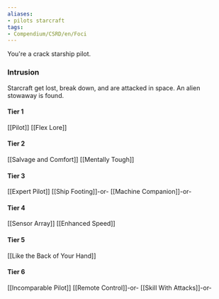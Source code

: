 ```yaml
---
aliases:
- pilots starcraft
tags:
- Compendium/CSRD/en/Foci
---
```


You're a crack starship pilot.
 ### Intrusion
Starcraft get lost, break down, and are attacked in space. An alien stowaway is found.

#### Tier 1
[[Pilot]]
[[Flex Lore]]
#### Tier 2
[[Salvage and Comfort]]
[[Mentally Tough]]
#### Tier 3
[[Expert Pilot]]
[[Ship Footing]]-or-
[[Machine Companion]]-or-
#### Tier 4
[[Sensor Array]]
[[Enhanced Speed]]
#### Tier 5
[[Like the Back of Your Hand]]
#### Tier 6
[[Incomparable Pilot]]
[[Remote Control]]-or-
[[Skill With Attacks]]-or-

